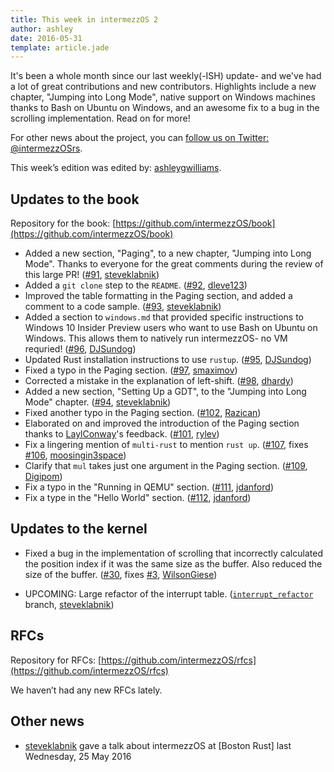 ```yaml
---
title: This week in intermezzOS 2
author: ashley
date: 2016-05-31
template: article.jade
---
```


It's been a whole month since our last weekly(-ISH) update- and we've
had a lot of great contributions and new contributors. Highlights include
a new chapter, "Jumping into Long Mode", native support on Windows 
machines thanks to Bash on Ubuntu on Windows, and an awesome fix to a 
bug in the scrolling implementation. Read on for more!

For other news about the project, you can [follow us on Twitter:
@intermezzOSrs](https://twitter.com/intermezzosrs).

This week’s edition was edited by: [ashleygwilliams].

## Updates to the book

Repository for the book: [https://github.com/intermezzOS/book](https://github.com/intermezzOS/book)

- Added a new section, "Paging",  to a new chapter, "Jumping into Long Mode".
  Thanks to everyone for the great comments during the review of this large PR!
  ([#91], [steveklabnik])
- Added a `git clone` step to the `README`. ([#92], [dleve123])
- Improved the table formatting in the Paging section, and added a comment
  to a code sample. ([#93], [steveklabnik])
- Added a section to `windows.md` that provided specific instructions to 
  Windows 10 Insider Preview users who want to use Bash on Ubuntu on Windows.
  This allows them to natively run intermezzOS- no VM requried! ([#96], 
  [DJSundog])
- Updated Rust installation instructions to use `rustup`. ([#95], [DJSundog])
- Fixed a typo in the Paging section. ([#97], [smaximov])
- Corrected a mistake in the explanation of left-shift. ([#98], [dhardy])
- Added a new section, "Setting Up a GDT", to the "Jumping into Long Mode"
  chapter. ([#94], [steveklabnik])
- Fixed another typo in the Paging section. ([#102], [Razican])
- Elaborated on and improved the introduction of the Paging section thanks to
  [LaylConway]'s feedback. ([#101], [rylev])
- Fix a lingering mention of `multi-rust` to mention `rust up`. ([#107], 
  fixes [#106], [moosingin3space])
- Clarify that `mul` takes just one argument in the Paging section. ([#109], 
  [Digipom])
- Fix a typo in the "Running in QEMU" section. ([#111], [jdanford])
- Fix a type in the "Hello World" section. ([#112], [jdanford]) 

## Updates to the kernel

- Fixed a bug in the implementation of scrolling that incorrectly calculated
  the position index if it was the same size as the buffer. Also reduced the
  size of the buffer. ([#30], fixes [#3], [WilsonGiese])

- UPCOMING: Large refactor of the interrupt table. ([`interrupt_refactor`] branch, 
  [steveklabnik])

## RFCs

Repository for RFCs: [https://github.com/intermezzOS/rfcs](https://github.com/intermezzOS/rfcs)

We haven’t had any new RFCs lately.

## Other news

- [steveklabnik] gave a talk about intermezzOS at [Boston Rust] last Wednesday, 25 May 2016

[#91]: https://github.com/intermezzOS/book/pull/91
[steveklabnik]: https://github.com/steveklabnik
[#92]: https://github.com/intermezzOS/book/pull/92
[dleve123]: https://github.com/dleve123
[#93]: https://github.com/intermezzOS/book/pull/93
[#96]: https://github.com/intermezzOS/book/pull/96
[DJSundog]: https://github.com/DJSundog
[#95]: https://github.com/intermezzOS/book/pull/95
[#97]: https://github.com/intermezzOS/book/pull/97
[smaximov]: https://github.com/smaximov
[#98]: https://github.com/intermezzOS/book/pull/98
[dhardy]: https://github.com/dhardy
[#94]: https://github.com/intermezzOS/book/pull/94
[#102]: https://github.com/intermezzOS/book/pull/102
[Razican]: https://github.com/Razican
[#101]: https://github.com/intermezzOS/book/pull/101
[rylev]: https://github.com/rylev 
[#107]: https://github.com/intermezzOS/book/pull/107
[moosingin3space]: https://github.com/moosingin3space
[#106]: https://github.com/intermezzOS/book/issues/106
[#109]: https://github.com/intermezzOS/book/pull/109
[Digipom]: https://github.com/Digipom
[#111]: https://github.com/intermezzOS/book/pull/111
[jdanford]: https://github.com/jdanford
[#112]: https://github.com/intermezzOS/book/pull/112
[LaylConway]: https://github.com/LaylConway
[#30]: https://github.com/intermezzOS/kernel/pull/30
[WilsonGiese]: https://github.com/WilsonGiese
[#3]: https://github.com/intermezzOS/kernel/issues/3
[`interrupt_refactor`]: https://github.com/intermezzOS/kernel/tree/interrupt_refactor
[ashleygwilliams]: http://www.meetup.com/BostonRust/events/230419544/
